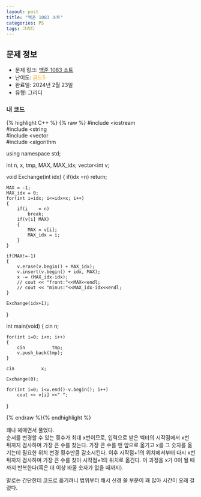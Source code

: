 ```yaml
---
layout: post
title: "백준 1083 소트"
categories: PS
tags: 그리디
---
```


## 문제 정보
- 문제 링크: [백준 1083 소트](https://www.acmicpc.net/problem/1083)
- 난이도: <span style="color:#FFA500">골드5</span>
- 완료일: 2024년 2월 23일
- 유형: 그리디

### 내 코드

{% highlight C++ %} {% raw %}
#include <iostream	
#include <string	
#include <vector	
#include <algorithm	

using namespace std;

int n, x, tmp, MAX, MAX_idx;
vector<int	 v;

void Exchange(int idx)
{
	if(idx	=n)
		return;
	
	MAX = -1;
	MAX_idx = 0;
	for(int i=idx; i<=idx+x; i++)
	{
		if(i 	= n)
			break;
		if(v[i]	MAX)
		{
			MAX = v[i];
			MAX_idx = i;
		}
	}
	
	if(MAX!=-1)
	{
		v.erase(v.begin() + MAX_idx);
		v.insert(v.begin() + idx, MAX);
		x -= (MAX_idx-idx);
		// cout << "front:"<<MAX<<endl;
		// cout << "minus:"<<MAX_idx-idx<<endl;
	}
	
	Exchange(idx+1);
}

int main(void)
{
	cin 		 n;
	
	for(int i=0; i<n; i++)
	{
		cin 		 tmp;
		v.push_back(tmp);
	}
	
	cin 		 x;
	
	Exchange(0);
	
	for(int i=0; i<v.end()-v.begin(); i++)
		cout << v[i] <<" ";	
}

{% endraw %}{% endhighlight %}

꽤나 헤매면서 풀었다.   
순서를 변경할 수 있는 횟수가 최대 x번이므로, 입력으로 받은 벡터의 시작점에서 x번 뒤까지 검사하며 가장 큰 수를 찾는다. 가장 큰 수를 맨 앞으로 옮기고 x를 그 숫자를 옮기는데 필요한 위치 변경 횟수만큼 감소시킨다. 이후 시작점+1의 위치에서부터 다시 x번 뒤까지 검사하며 가장 큰 수를 찾아 시작점+1의 위치로 옮긴다. 이 과정을 x가 0이 될 때까지 반복한다(혹은 더 이상 바꿀 숫자가 없을 때까지).   

말로는 간단한데 코드로 옮기려니 범위부터 해서 신경 쓸 부분이 꽤 많아 시간이 오래 걸렸다.
